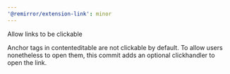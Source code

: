 ```yaml
---
'@remirror/extension-link': minor
---
```


Allow links to be clickable

Anchor tags in contenteditable are not clickable by default. To allow users nonetheless to open them, this commit adds an optional clickhandler to open the link.
